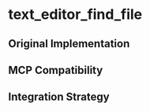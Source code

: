# text_editor_find_file

## Original Implementation

## MCP Compatibility

## Integration Strategy

